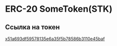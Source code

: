 # ERC-20 SomeToken(STK)

## Ccылка на токен

[x51a693df59578135e6a35f5b78586b3110e45baf](https://sepolia.etherscan.io/token/0x51a693df59578135e6a35f5b78586b3110e45baf)

```


